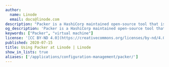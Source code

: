 ```yaml
---
author:
  name: Linode
  email: docs@linode.com
description: "Packer is a HashiCorp maintained open-source tool that is used to create machine images which when deployed are pre-configured with the necessary configurations."
og_description: 'Packer is a HashiCorp maintained open-source tool that is used to create machine images which when deployed are pre-configured with the necessary configurations.'
keywords: ["Packer", "virtual machine"]
license: '[CC BY-ND 4.0](https://creativecommons.org/licenses/by-nd/4.0)'
published: 2020-07-15
title: Using Packer at Linode | Linode
show_in_lists: true
aliases: ['/applications/configuration-management/packer/']
---
```


